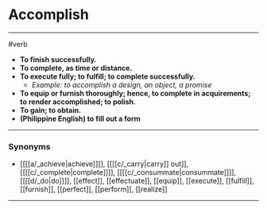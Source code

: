 # Accomplish
---
#verb
- **To finish successfully.**
- **To complete, as time or distance.**
- **To execute fully; to fulfill; to complete successfully.**
	- _Example: to accomplish a design, an object, a promise_
- **To equip or furnish thoroughly; hence, to complete in acquirements; to render accomplished; to polish.**
- **To gain; to obtain.**
- **(Philippine English) to fill out a form**
---
### Synonyms
- [[[[a/_achieve|achieve]]]], [[[[c/_carry|carry]] out]], [[[[c/_complete|complete]]]], [[[[c/_consummate|consummate]]]], [[[[d/_do|do]]]], [[effect]], [[effectuate]], [[equip]], [[execute]], [[fulfill]], [[furnish]], [[perfect]], [[perform]], [[realize]]
---
